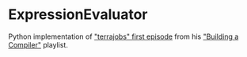 # ExpressionEvaluator
Python implementation of ["terrajobs" first episode](https://github.com/terrajobst/minsk/blob/master/docs/episode-01.md) from his ["Building a Compiler"](https://www.youtube.com/playlist?list=PLRAdsfhKI4OWNOSfS7EUu5GRAVmze1t2y) playlist.  
